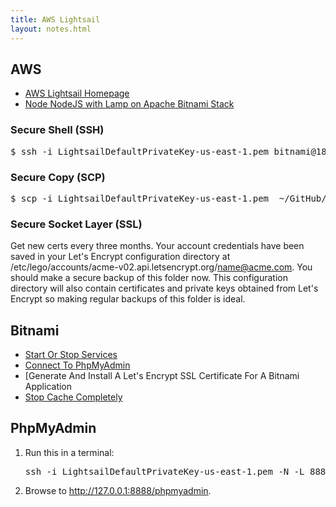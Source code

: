 ```yaml
---
title: AWS Lightsail
layout: notes.html
---
```


## AWS

* [AWS Lightsail Homepage](https://lightsail.aws.amazon.com/ls/webapp/home/instances)
* [Node NodeJS with Lamp on Apache Bitnami Stack](https://www.fperkins.com/uncategorized/nodejs-lamp-apache-bitnami-stack.php)

### Secure Shell (SSH)

<pre>$ ssh -i LightsailDefaultPrivateKey-us-east-1.pem bitnami@18.215.96.8</pre>

### Secure Copy (SCP)

<pre>$ scp -i LightsailDefaultPrivateKey-us-east-1.pem  ~/GitHub/ayla-core-content/build/Archive.zip bitnami@18.215.96.8:htdocs</pre>

### Secure Socket Layer (SSL)

Get new certs every three months. Your account credentials have been saved in your Let's Encrypt configuration directory at /etc/lego/accounts/acme-v02.api.letsencrypt.org/name@acme.com. You should make a secure backup  of this folder now. This configuration directory will also contain certificates and private keys obtained from Let's Encrypt so making regular backups of this folder is ideal.

## Bitnami

* [Start Or Stop Services](https://docs.bitnami.com/aws/faq/administration/control-services/)
* [Connect To PhpMyAdmin](https://docs.bitnami.com/aws/faq/administration/access-phpmyadmin/)
* [Generate And Install A Let's Encrypt SSL Certificate For A Bitnami Application[](https://docs.bitnami.com/aws/how-to/generate-install-lets-encrypt-ssl/)
* [Stop Cache Completely](https://community.bitnami.com/t/stop-cache-completely/24819)

## PhpMyAdmin

<ol>
<li>Run this in a terminal:
<pre>ssh -i LightsailDefaultPrivateKey-us-east-1.pem -N -L 8888:127.0.0.1:80 bitnami@18.215.96.8</pre>
</li>
<li>Browse to <a href="http://127.0.0.1:8888/phpmyadmin">http://127.0.0.1:8888/phpmyadmin</a>.</li>
</ol>
</div>
